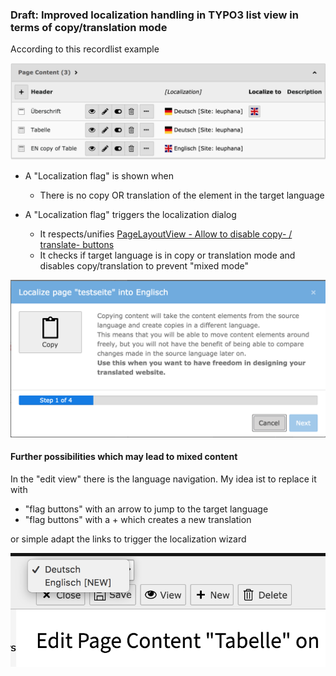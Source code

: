 ### Draft: Improved localization handling in TYPO3 list view in terms of copy/translation mode

According to this recordlist example

![Recordlist](/Documentation/Images/tt_content_recordlist.png)

* A "Localization flag" is shown when
  * There is no copy OR translation of the element in the target language

* A "Localization flag" triggers the localization dialog
  * It respects/unifies [PageLayoutView - Allow to disable copy- / translate- buttons](https://docs.typo3.org/c/typo3/cms-core/master/en-us/Changelog/9.0/Feature-76910-PageLayoutViewAllowToDisableCopyTranslateButtons.html)
  * It checks if target language is in copy or translation mode and disables copy/translation to prevent "mixed mode"

![LocalizationWizard](/Documentation/Images/localization_copy_wizard_in_listview.png)

#### Further possibilities which may lead to mixed content

In the "edit view" there is the language navigation. My idea ist to replace it with 

* "flag buttons" with an arrow to jump to the target language
* "flag buttons" with a + which creates a new translation

or simple adapt the links to trigger the localization wizard 

![LocalizationWizard](/Documentation/Images/language_switch_edit_view.png)
